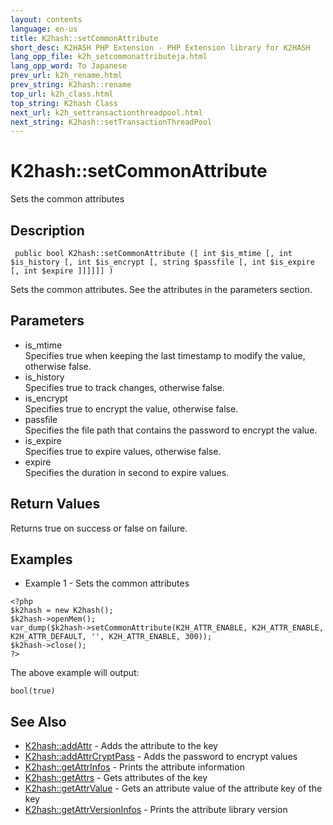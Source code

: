 ```yaml
---
layout: contents
language: en-us
title: K2hash::setCommonAttribute
short_desc: K2HASH PHP Extension - PHP Extension library for K2HASH
lang_opp_file: k2h_setcommonattributeja.html
lang_opp_word: To Japanese
prev_url: k2h_rename.html
prev_string: K2hash::rename
top_url: k2h_class.html
top_string: K2hash Class
next_url: k2h_settransactionthreadpool.html
next_string: K2hash::setTransactionThreadPool
---
```


# K2hash::setCommonAttribute
Sets the common attributes

## Description
```
 public bool K2hash::setCommonAttribute ([ int $is_mtime [, int $is_history [, int $is_encrypt [, string $passfile [, int $is_expire [, int $expire ]]]]]] )
```
Sets the common attributes. See the attributes in the parameters section. 

## Parameters
- is_mtime  
Specifies true when keeping the last timestamp to modify the value, otherwise false.
- is_history  
Specifies true to track changes, otherwise false.
- is_encrypt  
Specifies true to encrypt the value, otherwise false.
- passfile  
Specifies the file path that contains the password to encrypt the value.
- is_expire  
Specifies true to expire values, otherwise false.
- expire  
Specifies the duration in second to expire values.

## Return Values
Returns true on success or false on failure. 

## Examples
- Example 1 - Sets the common attributes
```
<?php
$k2hash = new K2hash();
$k2hash->openMem();
var_dump($k2hash->setCommonAttribute(K2H_ATTR_ENABLE, K2H_ATTR_ENABLE, K2H_ATTR_DEFAULT, '', K2H_ATTR_ENABLE, 300));
$k2hash->close();
?>
```
The above example will output:
```
bool(true)
```

## See Also
- [K2hash::addAttr](k2h_addattr.html) - Adds the attribute to the key
- [K2hash::addAttrCryptPass](k2h_addattrcryptpass.html) - Adds the password to encrypt values
- [K2hash::getAttrInfos](k2h_getattrinfos.html) - Prints the attribute information
- [K2hash::getAttrs](k2h_getattrs.html) - Gets attributes of the key
- [K2hash::getAttrValue](k2h_getattrvalue.html) - Gets an attribute value of the attribute key of the key
- [K2hash::getAttrVersionInfos](k2h_getattrversioninfos.html) - Prints the attribute library version
